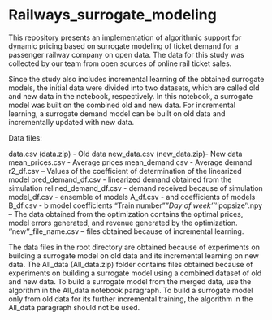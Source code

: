 # Railways_surrogate_modeling

This repository presents an implementation of algorithmic support for dynamic pricing based on surrogate modeling of ticket demand for a passenger railway company on open data. The data for this study was collected by our team from open sources of online rail ticket sales.

Since the study also includes incremental learning of the obtained surrogate models, the initial data were divided into two datasets, which are called old and new data in the notebook, respectively. In this notebook, a surrogate model was built on the combined old and new data. For incremental learning, a surrogate demand model can be built on old data and incrementally updated with new data.

Data files: 

data.csv (data.zip) - Old data
new_data.csv (new_data.zip)- New data
mean_prices.csv - Average prices
mean_demand.csv - Average demand
r2_df.csv – Values of the coefficient of determination of the linearized model
pred_demand_df.csv - linearized demand obtained from the simulation
relined_demand_df.csv - demand received because of simulation
model_df.csv - ensemble of models
A_df.csv - and coefficients of models
B_df.csv - b model coefficients
“Train number”_”Day of week’’_’’popsize’’.npy – The data obtained from the optimization contains the optimal prices, model errors generated, and revenue generated by the optimization.
‘’new’’_file_name.csv – files obtained because of incremental learning.

The data files in the root directory are obtained because of experiments on building a surrogate model on old data and its incremental learning on new data. The All_data (All_data.zip) folder contains files obtained because of experiments on building a surrogate model using a combined dataset of old and new data.
To build a surrogate model from the merged data, use the algorithm in the All_data notebook paragraph. To build a surrogate model only from old data for its further incremental training, the algorithm in the All_data paragraph should not be used.
